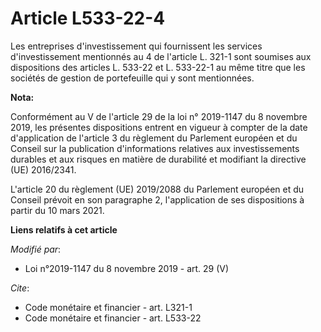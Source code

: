 # Article L533-22-4

Les entreprises d'investissement qui fournissent les services d'investissement mentionnés au 4 de l'article L. 321-1 sont
soumises aux dispositions des articles L. 533-22 et L. 533-22-1 au même titre que les sociétés de gestion de portefeuille qui
y sont mentionnées.

**Nota:**

Conformément au V de l'article 29 de la loi n° 2019-1147 du 8 novembre 2019, les présentes dispositions entrent en vigueur à
compter de la date d'application de l'article 3 du règlement du Parlement européen et du Conseil sur la publication
d'informations relatives aux investissements durables et aux risques en matière de durabilité et modifiant la directive (UE)
2016/2341.

L'article 20 du règlement (UE) 2019/2088 du Parlement européen et du Conseil prévoit en son paragraphe 2, l'application de
ses dispositions à partir du 10 mars 2021.

**Liens relatifs à cet article**

_Modifié par_:

  - Loi n°2019-1147 du 8 novembre 2019 - art. 29 (V)

_Cite_:

  - Code monétaire et financier - art. L321-1
  - Code monétaire et financier - art. L533-22

